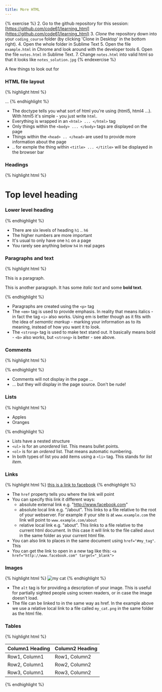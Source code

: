 ```yaml
---
title: More HTML
---
```


{% exercise %}
2. Go to the github repository for this session: [https://github.com/code61/learning_html](https://github.com/code61/learning_html)
3. *Clone* the repository down into your `coding_course` folder (by clicking 'Clone in Desktop' in the bottom right).
4. Open the whole folder in Sublime Text
5. Open the file `example.html` in Chrome and look around with the developer tools
6. Open the file `notes.html` in Sublime Text.
7. Change `notes.html` into valid html so that it looks like `notes_solution.jpg`
{% endexercise %}

A few things to look out for

### HTML file layout

{% highlight html %}
<!DOCTYPE html>
<html>
    <head>
        <title>Page title</title>
    </head>
    <body>
        ...
    </body>
</html>
{% endhighlight %}

* The doctype tells you what sort of html you're using (html5, html4 ...). With html5 it's simple - you just write `html`.
* Everything is wrapped in an `<html> ... </html>` tag
* Only things within the `<body> ... </body>` tags are displayed on the page 
* Things within the `<head> .. </head>` are used to provide more information about the page
* .. for exmple the thing within `<title> ... </title>` will be displayed in the browser bar

### Headings

{% highlight html %}
<h1>Top level heading</h1>

<h3>Lower level heading</h3>
{% endhighlight %}

* There are six levels of heading `h1` .. `h6`
* The higher numbers are more important
* It's usual to only have one `h1` on a page
* You rarely see anything below `h4` in real pages

### Paragraphs and text

{% highlight html %}
<p>This is a paragraph.</p>

<p>This is another paragraph. It has some <em>italic text</em> and some <strong>bold text</strong>.</p>
{% endhighlight %}

* Paragraphs are created using the `<p>` tag
* The `<em>` tag is used to provide emphasis. In reality that means italics - in fact the tag `<i>` also works. Using em is better though as it fits with the idea of *semantic markup* - marking your information as to its meaning, instead of how you want it to look.
* The `<strong>` tag is used to make text stand out. It basically means bold - `<b>` also works, but `<strong>` is better - see above.

### Comments

{% highlight html %}
<!-- comments look like this -->
{% endhighlight %}

* Comments will not display in the page ...
* ... but they will display in the page source. Don't be rude!

### Lists

{% highlight html %}
<ul>
    <li>Apples</li>
    <li>Oranges</li>
</ul>
{% endhighlight %}

* Lists have a nested structure
* `<ul>` is for an *unordered* list. This means bullet points.
* `<ol>` is for an *ordered* list. That means automatic numbering.
* In both types of list you add items using a `<li>` tag. This stands for *list item*.

### Links

{% highlight html %}
<a href="http://www.facebook.com">this is a link to facebook</a>
{% endhighlight %}

* The `href` property tells you where the link will point
* You can specify this link it different ways:
    * absolute external link e.g. "http://www.facebook.com"
    * absolute local link e.g. "/about". This links to a file relative to the root of your webserver. For example if your site is at `www.example.com` the link will point to `www.example.com/about`
    * relative local link e.g. "about". This links to a file relative to the current html document. In this case it will link to the file called `about` in the same folder as your current html file.
* You can also link to places in the same document using `href="#my_tag"`. This 
* You can get the link to open in a new tag like this: `<a href="http://www.facebook.com" target="_blank">`

### Images

{% highlight html %}
<img alt='my cat' src="my_cat.png">
{% endhighlight %}

* The `alt` tag is for providing a description of your image. This is useful for partially sighted people using screen readers, or in case the image doesn't load. 
* The file can be linked to in the same way as href. In the example above we use a relative local link to a file called `my_cat.png` in the same folder as the html file.

### Tables

{% highlight html %}
<table>
    <thead>
        <tr>
            <th>Column1 Heading</th>
            <th>Column2 Heading</th>
        </tr>
    </thead>
    <tbody>
        <tr>
            <td>Row1, Column1</td>
            <td>Row1, Column2</td>
        </tr>
        <tr>
            <td>Row2, Column1</td>
            <td>Row2, Column2</td>
        </tr>
        <tr>
            <td>Row3, Column1</td>
            <td>Row3, Column2</td>
        </tr>
    </tbody>
</table>

{% endhighlight %}
